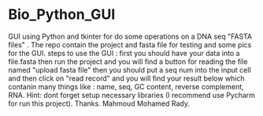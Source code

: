 # Bio_Python_GUI
GUI using Python and tkinter for do some operations on a DNA seq "FASTA files" .
The repo contain the project and fasta file for testing and some pics for the GUI.
steps to use the GUI : first you should have your data into a  file.fasta then run the project and you will find a button for reading the file named "upload fasta file" then you should put a seq num into the input cell and then click on "read record" and you will find your result below which contanin many things like : name, seq, GC content, reverse complement, RNA.
Hint: dont forget setup necessary libraries (I recommend use Pycharm for run this project).
Thanks.
Mahmoud Mohamed Rady.
